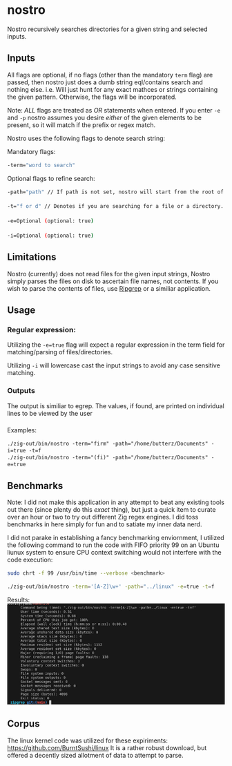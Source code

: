 # nostro
Nostro recursively searches directories for a given string and selected inputs.

## Inputs
All flags are optional, if no flags (other than the mandatory `term` flag) are passed, then nostro just does a dumb string eql/contains search and nothing else. i.e. Will just hunt for any exact mathces or strings containing the given pattern. Otherwise, the flags will be incorporated.

Note: *ALL* flags are treated as *OR* statements when entered. If you enter `-e` and `-p` nostro assumes you desire *either* of the given elements to be present, so it will match if the prefix or regex match.

Nostro uses the following flags to denote search string:

Mandatory flags:
```bash
-term="word to search"
```

Optional flags to refine search:

```bash
-path="path" // If path is not set, nostro will start from the root of your OS. THis can take a while, so generally its recommended to set a directory.

-t="f or d" // Denotes if you are searching for a file or a directory. Default is to search for files unless specified otherwise

-e=Optional (optional: true)

-i=Optional (optional: true)

```

## Limitations
Nostro (currently) does not read files for the given input strings, Nostro simply parses the files on disk to ascertain file names, not contents. 
If you wish to parse the contents of files, use [Ripgrep](https://github.com/BurntSushi/ripgrep) or a similiar application.

## Usage

### Regular expression:
Utilizing the `-e=true` flag will expect a regular expression in the term field for matching/parsing of files/directories.

Utilizing `-i` will lowercase cast the input strings to avoid any case sensitive matching.

### Outputs
The output is similiar to egrep. The values, if found, are printed on individual lines to be viewed by the user

###
Examples:
```zig
./zig-out/bin/nostro -term="firm" -path="/home/butterz/Documents" -i=true -t=f
./zig-out/bin/nostro -term="(fi)" -path="/home/butterz/Documents" -e=true 
```

## Benchmarks
Note: I did not make this application in any attempt to beat any existing tools out there (since plenty do this *exact* thing), but just a quick item to curate over an hour or two to try out different Zig regex engines. I did toss benchmarks in here simply for fun and to satiate my inner data nerd. 

I did not parake in establishing a fancy benchmarking enviornment, I utilized the following command to run the code with FIFO priority 99 on an Ubuntu liunux system to ensure CPU context switching would not interfere with the code execution:

```bash
sudo chrt -f 99 /usr/bin/time --verbose <benchmark>
```

```bash
./zig-out/bin/nostro -term='[A-Z]\w+' -path="../linux" -e=true -t=f
```
Results:
![Benchmark](./assets/benchmarks.png)

## Corpus
The linux kernel code was utilized for these expiriments: https://github.com/BurntSushi/linux
It is a rather robust download, but offered a decently sized allotment of data to attempt to parse.

